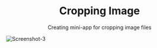 <h1 align="center">Cropping Image</h1>
<p align="center">Creating mini-app for cropping image files</p>
<img src="https://i.ibb.co/5Y1svfk/Screenshot-3.jpg" alt="Screenshot-3" border="0" align="center">
